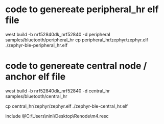 # code to genereate peripheral_hr elf file
west build -b nrf52840dk_nrf52840 -d peripheral samples/bluetooth/peripheral_hr
cp peripheral_hr/zephyr/zephyr.elf ./zephyr-ble-peripheral_hr.elf

# code to genereate central node / anchor elf file
west build -b nrf52840dk_nrf52840 -d central_hr samples/bluetooth/central_hr

cp central_hr/zephyr/zephyr.elf ./zephyr-ble-central_hr.elf


include @C:\Users\nini\Desktop\Renode\m4.resc

